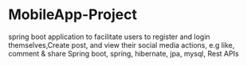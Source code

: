 # MobileApp-Project

spring boot application to facilitate users to register and login themselves,Create post, and view their social media actions,
e.g like, comment & share
Spring boot, spring, hibernate, jpa, mysql, Rest APIs
